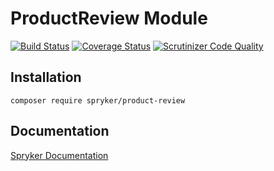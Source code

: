 # ProductReview Module
[![Build Status](https://travis-ci.org/spryker/ProductReview.svg)](https://travis-ci.org/spryker/ProductReview)
[![Coverage Status](https://coveralls.io/repos/github/spryker/ProductReview/badge.svg)](https://coveralls.io/github/spryker/ProductReview)
[![Scrutinizer Code Quality](https://scrutinizer-ci.com/g/spryker/ProductReview/badges/quality-score.png?b=master)](https://scrutinizer-ci.com/g/spryker/ProductReview/?branch=master)

## Installation

```
composer require spryker/product-review
```

## Documentation

[Spryker Documentation](https://spryker.github.io)
